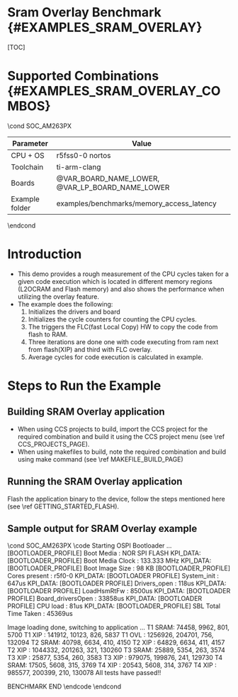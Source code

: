 # Sram Overlay Benchmark {#EXAMPLES_SRAM_OVERLAY}

[TOC]

# Supported Combinations {#EXAMPLES_SRAM_OVERLAY_COMBOS}
\cond SOC_AM263PX

 Parameter      | Value
 ---------------|-----------
 CPU + OS       | r5fss0-0 nortos
 Toolchain      | ti-arm-clang
 Boards         | @VAR_BOARD_NAME_LOWER, @VAR_LP_BOARD_NAME_LOWER
 Example folder | examples/benchmarks/memory_access_latency

\endcond

# Introduction

- This demo provides a rough measurement of the CPU cycles taken for a given code execution which is located in different memory regions (L2OCRAM and Flash memory) and also shows the performance when utilizing the overlay feature.
- The example does the following:
  1. Initializes the drivers and board
  2. Initializes the cycle counters for counting the CPU cycles.
  3. The triggers the FLC(fast Local Copy) HW to copy the code from flash to RAM.
  4. Three iterations are done one with code executing from ram next from flash(XIP) and third with FLC overlay.
  5. Average cycles for code execution is calculated in example.

# Steps to Run the Example

## Building SRAM Overlay application

- When using CCS projects to build, import the CCS project for the required combination
  and build it using the CCS project menu (see \ref CCS_PROJECTS_PAGE).
- When using makefiles to build, note the required combination and build using
  make command (see \ref MAKEFILE_BUILD_PAGE)

## Running the SRAM Overlay application

Flash the application binary to the device, follow the steps mentioned here
 (see \ref GETTING_STARTED_FLASH).

## Sample output for SRAM Overlay example


\cond SOC_AM263PX
\code
Starting OSPI Bootloader ... 
[BOOTLOADER_PROFILE] Boot Media       : NOR SPI FLASH 
KPI_DATA: [BOOTLOADER_PROFILE] Boot Media Clock : 133.333 MHz 
KPI_DATA: [BOOTLOADER_PROFILE] Boot Image Size  : 98 KB 
[BOOTLOADER_PROFILE] Cores present    : 
r5f0-0
KPI_DATA: [BOOTLOADER PROFILE] System_init                      :        647us 
KPI_DATA: [BOOTLOADER PROFILE] Drivers_open                     :        118us 
KPI_DATA: [BOOTLOADER PROFILE] LoadHsmRtFw                      :       8500us 
KPI_DATA: [BOOTLOADER PROFILE] Board_driversOpen                :      33858us 
KPI_DATA: [BOOTLOADER PROFILE] CPU load                         :         81us 
KPI_DATA: [BOOTLOADER_PROFILE] SBL Total Time Taken             :      45369us 

Image loading done, switching to application ...
T1 SRAM: 74458, 9962, 801, 5700
T1 XIP : 141912, 10123, 826, 5837
T1 OVL : 1256926, 204701, 756, 132094
T2 SRAM: 40798, 6634, 410, 4150
T2 XIP : 64829, 6634, 411, 4157
T2 XIP : 1044332, 201263, 321, 130260
T3 SRAM: 25889, 5354, 263, 3574
T3 XIP : 25877, 5354, 260, 3583
T3 XIP : 979075, 199876, 241, 129730
T4 SRAM: 17505, 5608, 315, 3769
T4 XIP : 20543, 5608, 314, 3767
T4 XIP : 985577, 200399, 210, 130078
All tests have passed!!

BENCHMARK END
\endcode
\endcond

